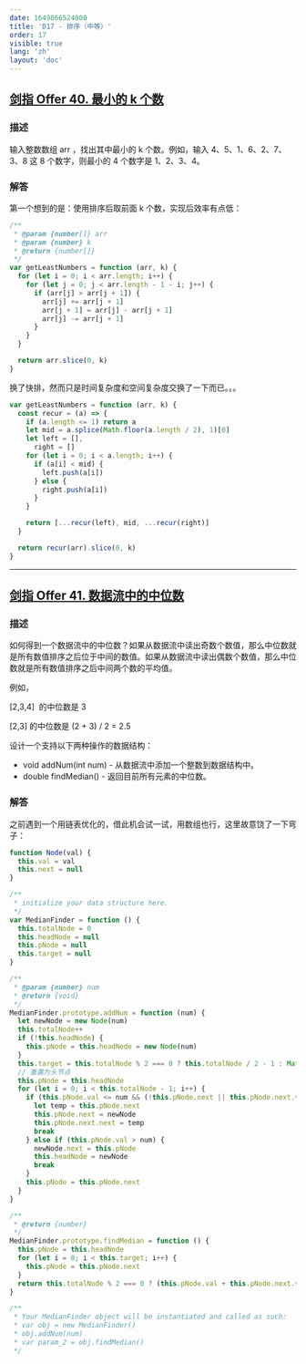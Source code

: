 ```yaml
---
date: 1649866524000
title: 'D17 - 排序（中等）'
order: 17
visible: true
lang: 'zh'
layout: 'doc'
---
```


## [剑指 Offer 40. 最小的 k 个数](https://leetcode-cn.com/problems/zui-xiao-de-kge-shu-lcof/)

### 描述

输入整数数组 arr ，找出其中最小的 k 个数。例如，输入 4、5、1、6、2、7、3、8 这 8 个数字，则最小的 4 个数字是 1、2、3、4。

### 解答

第一个想到的是：使用排序后取前面 k 个数，实现后效率有点低：

```javascript
/**
 * @param {number[]} arr
 * @param {number} k
 * @return {number[]}
 */
var getLeastNumbers = function (arr, k) {
  for (let i = 0; i < arr.length; i++) {
    for (let j = 0; j < arr.length - 1 - i; j++) {
      if (arr[j] > arr[j + 1]) {
        arr[j] += arr[j + 1]
        arr[j + 1] = arr[j] - arr[j + 1]
        arr[j] -= arr[j + 1]
      }
    }
  }

  return arr.slice(0, k)
}
```

换了快排，然而只是时间复杂度和空间复杂度交换了一下而已。。。

```javascript
var getLeastNumbers = function (arr, k) {
  const recur = (a) => {
    if (a.length <= 1) return a
    let mid = a.splice(Math.floor(a.length / 2), 1)[0]
    let left = [],
      right = []
    for (let i = 0; i < a.length; i++) {
      if (a[i] < mid) {
        left.push(a[i])
      } else {
        right.push(a[i])
      }
    }

    return [...recur(left), mid, ...recur(right)]
  }

  return recur(arr).slice(0, k)
}
```

---

## [剑指 Offer 41. 数据流中的中位数](https://leetcode-cn.com/problems/shu-ju-liu-zhong-de-zhong-wei-shu-lcof/)

### 描述

如何得到一个数据流中的中位数？如果从数据流中读出奇数个数值，那么中位数就是所有数值排序之后位于中间的数值。如果从数据流中读出偶数个数值，那么中位数就是所有数值排序之后中间两个数的平均值。

例如，

[2,3,4]  的中位数是 3

[2,3] 的中位数是 (2 + 3) / 2 = 2.5

设计一个支持以下两种操作的数据结构：

- void addNum(int num) - 从数据流中添加一个整数到数据结构中。
- double findMedian() - 返回目前所有元素的中位数。

### 解答

之前遇到一个用链表优化的，借此机会试一试，用数组也行，这里故意饶了一下弯子：

```javascript
function Node(val) {
  this.val = val
  this.next = null
}

/**
 * initialize your data structure here.
 */
var MedianFinder = function () {
  this.totalNode = 0
  this.headNode = null
  this.pNode = null
  this.target = null
}

/**
 * @param {number} num
 * @return {void}
 */
MedianFinder.prototype.addNum = function (num) {
  let newNode = new Node(num)
  this.totalNode++
  if (!this.headNode) {
    this.pNode = this.headNode = new Node(num)
  }
  this.target = this.totalNode % 2 === 0 ? this.totalNode / 2 - 1 : Math.floor(this.totalNode / 2)
  // 重置为头节点
  this.pNode = this.headNode
  for (let i = 0; i < this.totalNode - 1; i++) {
    if (this.pNode.val <= num && (!this.pNode.next || this.pNode.next.val > num)) {
      let temp = this.pNode.next
      this.pNode.next = newNode
      this.pNode.next.next = temp
      break
    } else if (this.pNode.val > num) {
      newNode.next = this.pNode
      this.headNode = newNode
      break
    }
    this.pNode = this.pNode.next
  }
}

/**
 * @return {number}
 */
MedianFinder.prototype.findMedian = function () {
  this.pNode = this.headNode
  for (let i = 0; i < this.target; i++) {
    this.pNode = this.pNode.next
  }
  return this.totalNode % 2 === 0 ? (this.pNode.val + this.pNode.next.val) / 2 : this.pNode.val
}

/**
 * Your MedianFinder object will be instantiated and called as such:
 * var obj = new MedianFinder()
 * obj.addNum(num)
 * var param_2 = obj.findMedian()
 */
```
